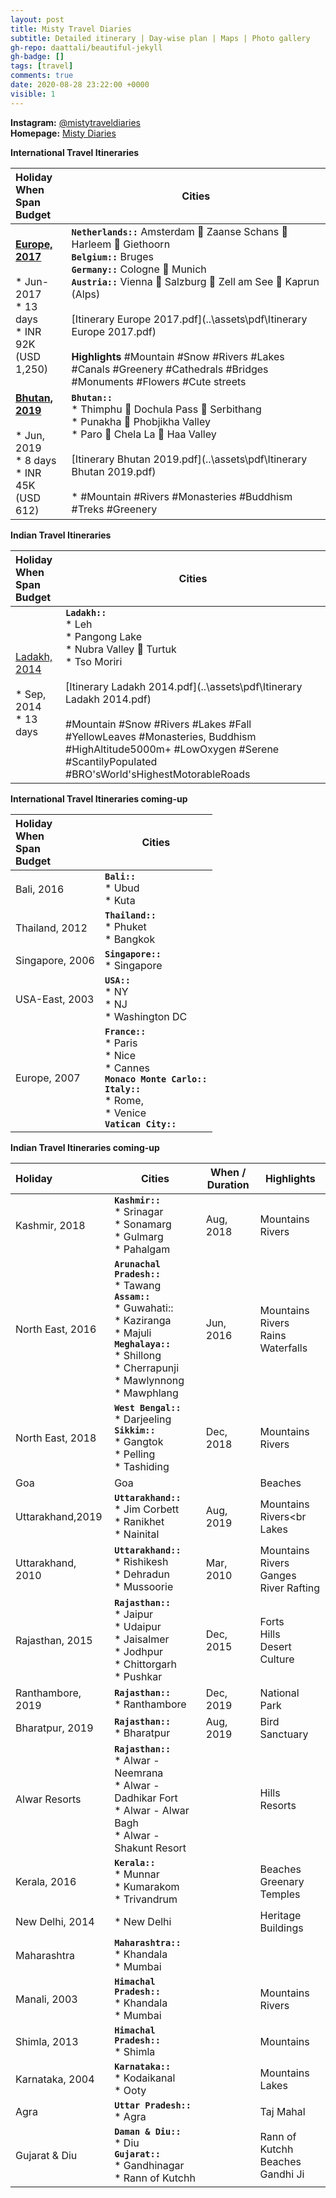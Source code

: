 ```yaml
---
layout: post
title: Misty Travel Diaries
subtitle: Detailed itinerary | Day-wise plan | Maps | Photo gallery
gh-repo: daattali/beautiful-jekyll
gh-badge: []
tags: [travel]
comments: true
date: 2020-08-28 23:22:00 +0000
visible: 1
---
```


**Instagram:** [@mistytraveldiaries](https://www.instagram.com/mistytraveldiaries/)                
**Homepage:** [Misty Diaries](https://tarunpreetkaur.com/)                



**International Travel Itineraries**

| Holiday<br />When<br />Span<br />Budget | Cities |
| :------ | ------- |
| [**Europe, 2017**](https://tarunpreetkaur.com/Misty-Travel-Diaries-Europe2017.html)<br /><br />* Jun-2017<br />* 13 days<br />* INR 92K<br />(USD 1,250) | **`Netherlands::`** Amsterdam  Zaanse Schans  Harleem  Giethoorn<br />**`Belgium::`** Bruges<br />**`Germany::`** Cologne  Munich<br />**`Austria::`** Vienna  Salzburg  Zell am See  Kaprun (Alps)<br /> <br />[Itinerary Europe 2017.pdf](..\assets\pdf\Itinerary Europe 2017.pdf)<br /><br />**Highlights** #Mountain #Snow #Rivers #Lakes #Canals #Greenery #Cathedrals #Bridges #Monuments #Flowers #Cute streets |
| [**Bhutan, 2019**](https://tarunpreetkaur.com/Misty-Travel-Diaries-Bhutan2019.html)<br /><br />* Jun, 2019<br />* 8 days<br />* INR 45K<br />(USD 612) | **`Bhutan::`**<br />* Thimphu  Dochula Pass  Serbithang<br />* Punakha  Phobjikha Valley<br />* Paro  Chela La  Haa Valley<br /><br />[Itinerary Bhutan 2019.pdf](..\assets\pdf\Itinerary Bhutan 2019.pdf)<br /><br />* #Mountain #Rivers #Monasteries #Buddhism #Treks #Greenery |

**Indian Travel Itineraries**

| Holiday<br />When<br />Span<br />Budget                      | Cities                                                       |
| :----------------------------------------------------------- | ------------------------------------------------------------ |
| [Ladakh, 2014](https://tarunpreetkaur.com/Misty-Travel-Diaries-Ladakh2014.html)<br /><br />* Sep, 2014<br />* 13 days | **`Ladakh::`**<br />* Leh<br />* Pangong Lake <br />* Nubra Valley  Turtuk<br />* Tso Moriri<br /><br />[Itinerary Ladakh 2014.pdf](..\assets\pdf\Itinerary Ladakh 2014.pdf)<br /><br />#Mountain #Snow #Rivers #Lakes #Fall #YellowLeaves #Monasteries, Buddhism #HighAltitude5000m+ #LowOxygen #Serene #ScantilyPopulated #BRO'sWorld'sHighestMotorableRoads |

**International Travel Itineraries  coming-up**

| Holiday<br />When<br />Span<br />Budget | Cities                                                       |
| :-------------------------------------- | ------------------------------------------------------------ |
| Bali, 2016                              | **`Bali::`**<br />* Ubud<br />* Kuta<br />                   |
| Thailand, 2012                          | **`Thailand::`**<br />* Phuket<br />* Bangkok<br />          |
| Singapore, 2006                         | **`Singapore::`**<br />* Singapore<br />                     |
| USA-East, 2003                          | **`USA::`**<br />* NY<br />* NJ<br />* Washington DC         |
| Europe, 2007                            | **`France::`**<br />* Paris<br />* Nice<br />* Cannes<br />**`Monaco Monte Carlo::`**<br />**`Italy::`**<br />* Rome,<br />* Venice<br />**`Vatican City::`** |

**Indian Travel Itineraries coming-up**

| Holiday           | Cities                                                       | When / <br />Duration | Highlights                                           |
| :---------------- | ------------------------------------------------------------ | --------------------- | ---------------------------------------------------- |
| Kashmir, 2018     | **`Kashmir::`**<br />* Srinagar<br />* Sonamarg<br />* Gulmarg<br />* Pahalgam<br /> | Aug, 2018             | Mountains<br />Rivers                                |
| North East, 2016  | **`Arunachal Pradesh::`**<br />* Tawang<br />**`Assam::`**<br />* Guwahati::<br />* Kaziranga<br />* Majuli<br />**`Meghalaya::`**<br />* Shillong<br />* Cherrapunji<br />* Mawlynnong<br />* Mawphlang | Jun, 2016             | Mountains<br />Rivers<br />Rains<br />Waterfalls     |
| North East, 2018  | **`West Bengal::`**<br />* Darjeeling<br />**`Sikkim::`**<br />* Gangtok<br />* Pelling<br />* Tashiding | Dec, 2018             | Mountains<br />Rivers                                |
| Goa               | Goa                                                          |                       | Beaches                                              |
| Uttarakhand,2019  | **`Uttarakhand::`**<br />* Jim Corbett<br />* Ranikhet<br />* Nainital | Aug, 2019             | Mountains<br />Rivers<br<br />Lakes                  |
| Uttarakhand, 2010 | **`Uttarakhand::`**<br />* Rishikesh<br />* Dehradun<br />* Mussoorie | Mar, 2010             | Mountains<br />Rivers<br />Ganges<br />River Rafting |
| Rajasthan, 2015   | **`Rajasthan::`**<br />* Jaipur<br />* Udaipur<br />* Jaisalmer<br />* Jodhpur<br />* Chittorgarh<br />* Pushkar | Dec, 2015             | Forts<br />Hills<br />Desert<br />Culture            |
| Ranthambore, 2019 | **`Rajasthan::`**<br />* Ranthambore                         | Dec, 2019             | National Park                                        |
| Bharatpur, 2019   | **`Rajasthan::`**<br />* Bharatpur                           | Aug, 2019             | Bird Sanctuary                                       |
| Alwar Resorts     | **`Rajasthan::`**<br />* Alwar - Neemrana<br />* Alwar - Dadhikar Fort<br />* Alwar - Alwar Bagh<br />* Alwar - Shakunt Resort |                       | Hills<br />Resorts                                   |
| Kerala, 2016      | **`Kerala::`**<br />* Munnar<br />* Kumarakom<br />* Trivandrum |                       | Beaches<br />Greenary<br />Temples                   |
| New Delhi, 2014   | * New Delhi                                                  |                       | Heritage Buildings                                   |
| Maharashtra       | **`Maharashtra::`**<br />* Khandala <br />* Mumbai           |                       |                                                      |
| Manali, 2003      | **`Himachal Pradesh::`**<br />* Khandala <br />* Mumbai      |                       | Mountains<br />Rivers                                |
| Shimla, 2013      | **`Himachal Pradesh::`**<br />* Shimla                       |                       | Mountains                                            |
| Karnataka, 2004   | **`Karnataka::`**<br />* Kodaikanal<br />* Ooty              |                       | Mountains<br />Lakes                                 |
| Agra              | **`Uttar Pradesh::`**<br />* Agra                            |                       | Taj Mahal                                            |
| Gujarat & Diu     | **`Daman & Diu::`**<br />* Diu<br />**`Gujarat::`**<br />* Gandhinagar<br />* Rann of Kutchh |                       | Rann of Kutchh<br />Beaches<br />Gandhi Ji           |


